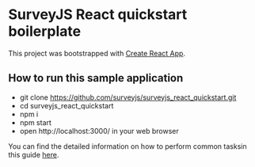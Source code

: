 # SurveyJS React quickstart boilerplate

This project was bootstrapped with [Create React App](https://github.com/facebookincubator/create-react-app).

## How to run this sample application
 - git clone https://github.com/surveyjs/surveyjs_react_quickstart.git
 - cd surveyjs_react_quickstart
 - npm i
 - npm start
 - open http://localhost:3000/ in your web browser



You can find the detailed information on how to perform common tasksin this guide [here](https://github.com/facebookincubator/create-react-app/blob/master/packages/react-scripts/template/README.md).
